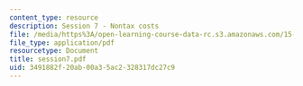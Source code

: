 ```yaml
---
content_type: resource
description: Session 7 - Nontax costs
file: /media/https%3A/open-learning-course-data-rc.s3.amazonaws.com/15-518-taxes-and-business-strategy-fall-2002/3491882f20ab00a35ac2328317dc27c9_session7.pdf
file_type: application/pdf
resourcetype: Document
title: session7.pdf
uid: 3491882f-20ab-00a3-5ac2-328317dc27c9
---
```

